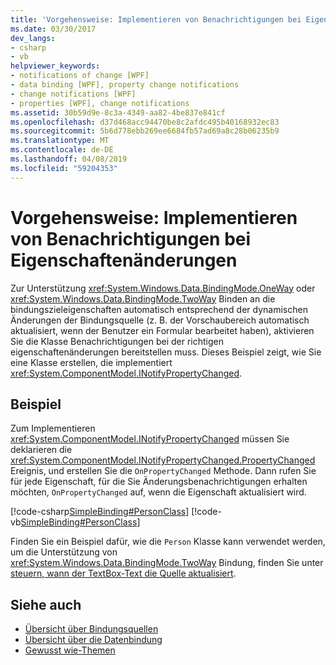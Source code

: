 ```yaml
---
title: 'Vorgehensweise: Implementieren von Benachrichtigungen bei Eigenschaftenänderungen'
ms.date: 03/30/2017
dev_langs:
- csharp
- vb
helpviewer_keywords:
- notifications of change [WPF]
- data binding [WPF], property change notifications
- change notifications [WPF]
- properties [WPF], change notifications
ms.assetid: 30b59d9e-8c3a-4349-aa82-4be837e841cf
ms.openlocfilehash: d37d468acc94470be8c2afdc495b40168932ec83
ms.sourcegitcommit: 5b6d778ebb269ee6684fb57ad69a8c28b06235b9
ms.translationtype: MT
ms.contentlocale: de-DE
ms.lasthandoff: 04/08/2019
ms.locfileid: "59204353"
---
```

# <a name="how-to-implement-property-change-notification"></a>Vorgehensweise: Implementieren von Benachrichtigungen bei Eigenschaftenänderungen
Zur Unterstützung <xref:System.Windows.Data.BindingMode.OneWay> oder <xref:System.Windows.Data.BindingMode.TwoWay> Binden an die bindungszieleigenschaften automatisch entsprechend der dynamischen Änderungen der Bindungsquelle (z. B. der Vorschaubereich automatisch aktualisiert, wenn der Benutzer ein Formular bearbeitet haben), aktivieren Sie die Klasse Benachrichtigungen bei der richtigen eigenschaftenänderungen bereitstellen muss. Dieses Beispiel zeigt, wie Sie eine Klasse erstellen, die implementiert <xref:System.ComponentModel.INotifyPropertyChanged>.  
  
## <a name="example"></a>Beispiel  
 Zum Implementieren <xref:System.ComponentModel.INotifyPropertyChanged> müssen Sie deklarieren die <xref:System.ComponentModel.INotifyPropertyChanged.PropertyChanged> Ereignis, und erstellen Sie die `OnPropertyChanged` Methode. Dann rufen Sie für jede Eigenschaft, für die Sie Änderungsbenachrichtigungen erhalten möchten, `OnPropertyChanged` auf, wenn die Eigenschaft aktualisiert wird.  
  
 [!code-csharp[SimpleBinding#PersonClass](~/samples/snippets/csharp/VS_Snippets_Wpf/SimpleBinding/CSharp/Person.cs#personclass)]
 [!code-vb[SimpleBinding#PersonClass](~/samples/snippets/visualbasic/VS_Snippets_Wpf/SimpleBinding/VisualBasic/Person.vb#personclass)]  
  
 Finden Sie ein Beispiel dafür, wie die `Person` Klasse kann verwendet werden, um die Unterstützung von <xref:System.Windows.Data.BindingMode.TwoWay> Bindung, finden Sie unter [steuern, wann der TextBox-Text die Quelle aktualisiert](how-to-control-when-the-textbox-text-updates-the-source.md).  
  
## <a name="see-also"></a>Siehe auch

- [Übersicht über Bindungsquellen](binding-sources-overview.md)
- [Übersicht über die Datenbindung](data-binding-overview.md)
- [Gewusst wie-Themen](data-binding-how-to-topics.md)
